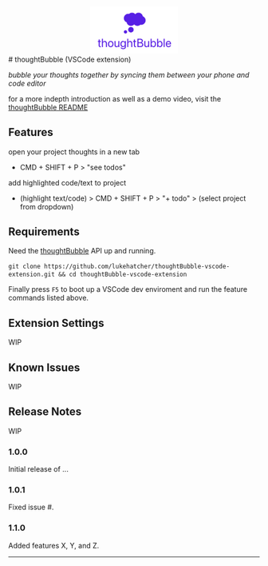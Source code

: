 <div align="center"><img src="./logoLight.png" width="35%" height="35%"></img></div>
# thoughtBubble (VSCode extension)

*bubble your thoughts together by syncing them between your phone and code editor*

for a more indepth introduction as well as a demo video, visit the [thoughtBubble README](https://github.com/lukehatcher/thoughtBubble/blob/master/README.md)

## Features

open your project thoughts in a new tab
* CMD + SHIFT + P > "see todos"

add highlighted code/text to project
* (highlight text/code) > CMD + SHIFT + P > "+ todo" > (select project from dropdown)

## Requirements

Need the [thoughtBubble](https://github.com/lukehatcher/thoughtBubble) API up and running.

```
git clone https://github.com/lukehatcher/thoughtBubble-vscode-extension.git && cd thoughtBubble-vscode-extension
```
Finally press `F5` to boot up a VSCode dev enviroment and run the feature commands listed above.

## Extension Settings

WIP

## Known Issues

WIP

## Release Notes

WIP

### 1.0.0

Initial release of ...

### 1.0.1

Fixed issue #.

### 1.1.0

Added features X, Y, and Z.

-----------------------------------------------------------------------------------------------------------
